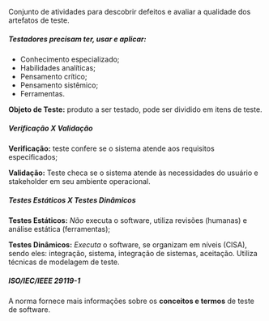 
Conjunto de atividades para descobrir defeitos e avaliar a qualidade dos artefatos de teste.

##### Testadores precisam ter, usar e aplicar:

- Conhecimento especializado;
- Habilidades analíticas;
- Pensamento crítico;
- Pensamento sistêmico;
- Ferramentas.

**Objeto de Teste:** produto a ser testado, pode ser dividido em itens de teste.

##### Verificação X Validação

**Verificação:** teste confere se o sistema atende aos requisitos especificados;

**Validação:** Teste checa se o sistema atende às necessidades do usuário e stakeholder em seu ambiente operacional.

##### Testes Estáticos X Testes Dinâmicos

**Testes Estáticos:**  *Não* executa o software, utiliza revisões (humanas) e análise estática (ferramentas);

**Testes Dinâmicos:** *Executa* o software, se organizam em níveis (CISA), sendo eles: integração, sistema, integração de sistemas, aceitação. Utiliza técnicas de modelagem de teste.

##### ISO/IEC/IEEE 29119-1

A norma fornece mais informações sobre os **conceitos e termos** de teste de software.


